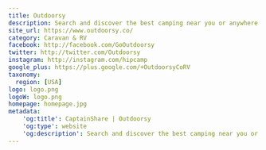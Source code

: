 ```yaml
---
title: Outdoorsy
description: Search and discover the best camping near you or anywhere else in the country. Camp on ranches, farms, vineyards and land preserves.
site_url: https://www.outdoorsy.co/
category: Caravan & RV
facebook: http://facebook.com/GoOutdoorsy
twitter: http://twitter.com/Outdoorsy
instagram: http://instagram.com/hipcamp
google_plus: https://plus.google.com/+OutdoorsyCoRV
taxonomy:
  region: [USA]
logo: logo.png
logoW: logo.png
homepage: homepage.jpg
metadata:
    'og:title': CaptainShare | Outdoorsy
    'og:type': website
    'og:description': Search and discover the best camping near you or anywhere else in the country. Camp on ranches, farms, vineyards and land preserves.
---
```

